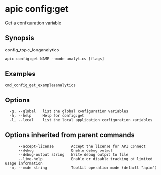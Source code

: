 # apic config:get

Get a configuration variable

## Synopsis

config_topic_longanalytics

```
apic config:get NAME --mode analytics [flags]
```

## Examples

```
cmd_config_get_examplesanalytics
```

## Options

```
  -g, --global   list the global configuration variables
  -h, --help     Help for config:get
  -l, --local    list the local application configuration variables
```

## Options inherited from parent commands

```
      --accept-license        Accept the license for API Connect
      --debug                 Enable debug output
      --debug-output string   Write debug output to file
      --live-help             Enable or disable tracking of limited usage information
  -m, --mode string           Toolkit operation mode (default "apim")
```
